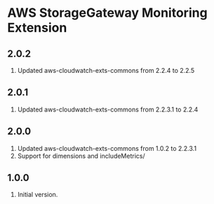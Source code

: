 # AWS StorageGateway Monitoring Extension
## 2.0.2
1. Updated aws-cloudwatch-exts-commons from 2.2.4 to 2.2.5

## 2.0.1
1. Updated aws-cloudwatch-exts-commons from 2.2.3.1 to 2.2.4

## 2.0.0
1. Updated aws-cloudwatch-exts-commons from 1.0.2 to 2.2.3.1
2. Support for dimensions and includeMetrics/

## 1.0.0
1. Initial version.
